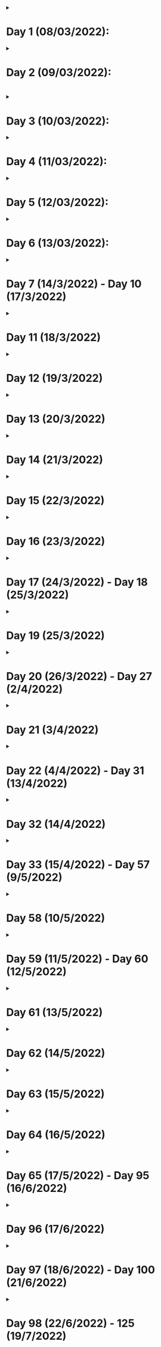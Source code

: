 <details>
<summary><h1> Day 1 (08/03/2022):</h1></summary>

1. Created this repo 
2. Retrieved previous work on SLUX
3. Selected a logo for SLUX
4. Tested SLUX-TEST.ISO(just to find, that it didn't have an init).
</details>

<details>
<summary><h1> Day 2 (09/03/2022):<h1></summary>

1. Tried different methods and found that dumb-init can create a file /usr/sbin/init (needed to boot the system)
</details>

<details>
<summary><h1> Day 3 (10/03/2022):</h1></summary>

1. Found out that dumb-init wasn't needed, just that the initramfs couldn't just see /usr/sbin/init(sybolic link to /usr/lib/systemd/systemd).
2. Removed the booting issue with help from Tomas M(see this [issue](https://github.com/tomas-m/linux-live/issues/200)).
</details>

<details>
<summary><h1> Day 4 (11/03/2022):</h1></summary>

1. Selected a logo for SLUX (the previous one didn't look nice on the boot screen)
2. Made the initrd look for SLUX data in /slux (previously it was /slax)
</details>

<details>
<summary><h1> Day 5 (12/03/2022):</h1></summary>

1. Reduced the size of 001-debootstrap.sb (future 01-core.sb) by 50mb (although logging failure still persists).
</details>

<details>
<summary><h1> Day 6 (13/03/2022):</h1></summary>

1. Achievement! SLUX beta - core(no ui) version created(although it is still called alpha, as exept me no one has tested it).
2. Although the Graphical(ui) version can take one or two more days....
3. Logging failure solved!
4. Cancelled uploading slux-beta.iso, as wpa_supplicant and many other apps are still missing in it. :(
</details>

<details>
<summary><h1> Day 7 (14/3/2022) - Day 10 (17/3/2022)</h1></summary>

No progress.
</details>

<details>
<summary><h1> Day 11 (18/3/2022)</h1></summary>

1. Developed /usr/bin/slux, which will be tested on Day 12
</details>

<details>
<summary><h1> Day 12 (19/3/2022)</h1></summary>

1. Started to rebuild S.L.U.X. as I found that its source code files were deleted in a move command. (╥﹏╥)
</details>

<details>
<summary><h1> Day 13 (20/3/2022)</h1></summary>

No progress.
</details>

<details>
<summary><h1> Day 14 (21/3/2022)</h1></summary>

1. Uploaded a preview of S.L.U.X's login screen(in Discussions[now announcements])
2. Created a TODO file.
</details>

<details>
<summary><h1> Day 15 (22/3/2022)</h1></summary>

No progress.
</details>

<details>
<summary><h1> Day 16 (23/3/2022)</h1></summary>

1. Re-created a debootstrapped base system bundle(module(
</details>

<details>
<summary><h1> Day 17 (24/3/2022) - Day 18 (25/3/2022)</h1></summary>

No progress.
</details>

<details>
<summary><h1> Day 19 (25/3/2022)</h1></summary>

1. Re-created 001-debootstrap.sb with changes mentioned in [TODO.md](https://github.com/tree-t/S.L.U.X/blob/main/TODO.md)
</details>

<details>
<summary><h1> Day 20 (26/3/2022) - Day 27 (2/4/2022)</h1></summary>

No progress.
</details>

<details>
<summary><h1> Day 21 (3/4/2022)</h1></summary>

1. Updated to debian 11.3
2. Did some tweaks to nano(nanorc) and .bashrc
</details>

<details>
<summary><h1> Day 22 (4/4/2022) - Day 31 (13/4/2022)</h1></summary>

No Progress.
</details>

<details>
<summary><h1> Day 32 (14/4/2022)</h1></summary>

1. Changed the look of [S.L.U.X's Home Page](https://www.tree-t.github.io/S.L.U.X).
</details>

<details>
<summary><h1> Day 33 (15/4/2022) - Day 57 (9/5/2022)</h1></summary>

No Progress.
</details>

<details>
<summary><h1> Day 58 (10/5/2022)</h1></summary>

1. Added some source files.
</details>

<details>
<summary><h1> Day 59 (11/5/2022) - Day 60 (12/5/2022)</h1></summary>

No Progress.
</details>

<details>
<summary><h1> Day 61 (13/5/2022)</h1></summary>

1. Chose awesome as wm and uploaded some source 
</details>

<details>
<summary><h1> Day 62 (14/5/2022)</h1></summary>

1. Uploaded some source 
</details>

<details>
<summary><h1> Day 63 (15/5/2022)</h1></summary>

No Progress.
</details>

<details>
<summary><h1> Day 64 (16/5/2022)</h1></summary>

1. Added some source files.
</details>

<details>
<summary><h1> Day 65 (17/5/2022) - Day 95 (16/6/2022)</h1></summary>

No Progress.
</details>

<details>
<summary><h1> Day 96 (17/6/2022)</h1></summary>

1. Renamed S.L.U.X to Gantu OS
</details>

<details>
<summary><h1> Day 97 (18/6/2022) - Day 100 (21/6/2022)</h1></summary>

Mostly no progress..
1. Found a good replacement for Featherpad - [Nedit-ng](https://github.com/eteran/nedit-ng) ( Nedit stands for Nirvana text editor and I think that -ng stands for new generation)
    * Reasons for dumping Featherpad:
        A. Although Featherpad is super nice, but for Gantu I'll need a lightweight text editor.
2. Renamed Gantu to Dormmamu
</details>

<details>
<summary><h1> Day 98 (22/6/2022) - 125 (19/7/2022)</h1></summary>

No progress..
</details>
